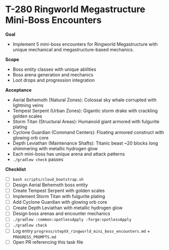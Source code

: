# T-280 Ringworld Megastructure Mini-Boss Encounters

**Goal**

- Implement 5 mini-boss encounters for Ringworld Megastructure with unique mechanical and megastructure-based mechanics.

**Scope**

- Boss entity classes with unique abilities
- Boss arena generation and mechanics
- Loot drops and progression integration

**Acceptance**

- Aerial Behemoth (Natural Zones): Colossal sky whale corrupted with lightning veins
- Tempest Serpent (Urban Zones): Gigantic storm drake with crackling golden scales
- Storm Titan (Structural Areas): Humanoid giant armored with fulgurite plating
- Cyclone Guardian (Command Centers): Floating armored construct with glowing orb core
- Depth Leviathan (Maintenance Shafts): Titanic beast ~20 blocks long shimmering with metallic hydrogen glow
- Each mini-boss has unique arena and attack patterns
- `./gradlew check` passes

**Checklist**

- [ ] `bash scripts/cloud_bootstrap.sh`
- [ ] Design Aerial Behemoth boss entity
- [ ] Create Tempest Serpent with golden scales
- [ ] Implement Storm Titan with fulgurite plating
- [ ] Add Cyclone Guardian with glowing orb core
- [ ] Create Depth Leviathan with metallic hydrogen glow
- [ ] Design boss arenas and encounter mechanics
- [ ] `./gradlew :common:spotlessApply :forge:spotlessApply`
- [ ] `./gradlew check`
- [ ] Log entry `progress/stepXX_ringworld_mini_boss_encounters.md` + `PROGRESS_PROMPTS.md`
- [ ] Open PR referencing this task file

